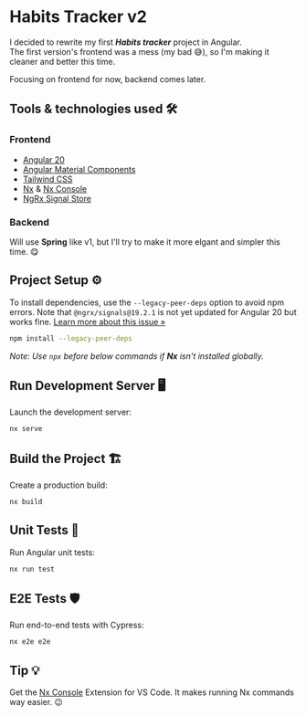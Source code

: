 # Habits Tracker v2

I decided to rewrite my first ***Habits tracker*** project in Angular.  
The first version's frontend was a mess (my bad 😅), so I'm making it cleaner and better this time.

Focusing on frontend for now, backend comes later.

## Tools & technologies used 🛠️

### Frontend

* [Angular 20](https://angular.dev/)
* [Angular Material Components](https://material.angular.dev/)
* [Tailwind CSS](https://tailwindcss.com/)
* [Nx](https://nx.dev/) & [Nx Console](https://marketplace.visualstudio.com/items?itemName=nrwl.angular-console)
* [NgRx Signal Store](https://ngrx.io/guide/signals/signal-store)

### Backend

Will use **Spring** like v1, but I'll try to make it more elgant and simpler this time. 😋

## Project Setup ⚙️

To install dependencies, use the `--legacy-peer-deps` option to avoid npm errors. Note that `@ngrx/signals@19.2.1` is not yet updated for Angular 20 but works fine. [Learn more about this issue »](https://github.com/ngrx/platform/issues/4787)

```sh
npm install --legacy-peer-deps
```

*Note: Use `npx` before below commands if **Nx** isn't installed globally.*

## Run Development Server 🖥️

Launch the development server:

```sh
nx serve 
```

## Build the Project 🏗️

Create a production build:

```sh
nx build 
```

## Unit Tests 🧪

Run Angular unit tests:

```sh
nx run test
```

## E2E Tests 🛡️

Run end-to-end tests with Cypress:

```sh
nx e2e e2e
```

## Tip 💡

Get the [Nx Console](https://marketplace.visualstudio.com/items?itemName=nrwl.angular-console) Extension for VS Code. It makes running Nx commands way easier. 😉
